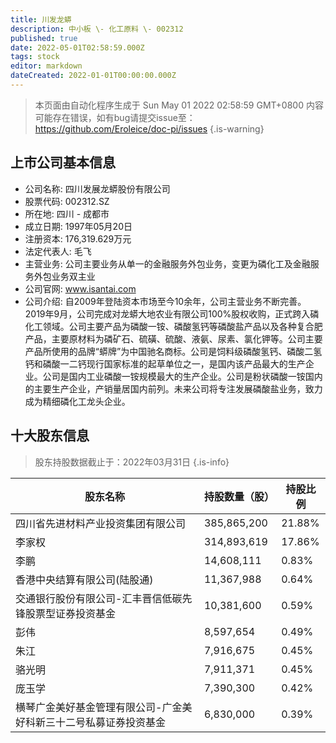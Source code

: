 ```yaml
---
title: 川发龙蟒
description: 中小板 \- 化工原料 \- 002312
published: true
date: 2022-05-01T02:58:59.000Z
tags: stock
editor: markdown
dateCreated: 2022-01-01T00:00:00.000Z
---
```


> 本页面由自动化程序生成于 Sun May 01 2022 02:58:59 GMT+0800
> 内容可能存在错误，如有bug请提交issue至：https://github.com/Eroleice/doc-pi/issues
{.is-warning}

## 上市公司基本信息
- 公司名称: 四川发展龙蟒股份有限公司
- 股票代码: 002312.SZ
- 所在地: 四川 - 成都市
- 成立日期: 1997年05月20日
- 注册资本: 176,319.629万元
- 法定代表人: 毛飞
- 主营业务: 公司主要业务从单一的金融服务外包业务，变更为磷化工及金融服务外包业务双主业
- 公司官网: www.isantai.com
- 公司介绍: 自2009年登陆资本市场至今10余年，公司主营业务不断完善。2019年9月，公司完成对龙蟒大地农业有限公司100%股权收购，正式跨入磷化工领域。公司主要产品为磷酸一铵、磷酸氢钙等磷酸盐产品以及各种复合肥产品，主要原材料为磷矿石、硫磺、硫酸、液氨、尿素、氯化钾等。公司主要产品所使用的品牌“蟒牌”为中国驰名商标。公司是饲料级磷酸氢钙、磷酸二氢钙和磷酸一二钙现行国家标准的起草单位之一，是国内该产品最大的生产企业。公司是国内工业磷酸一铵规模最大的生产企业。公司是粉状磷酸一铵国内的主要生产企业，产销量居国内前列。未来公司将专注发展磷酸盐业务，致力成为精细磷化工龙头企业。


## 十大股东信息
> 股东持股数据截止于：2022年03月31日
{.is-info}

| 股东名称 | 持股数量（股） | 持股比例 |
| --- | --- | --- |
| 四川省先进材料产业投资集团有限公司 | 385,865,200 | 21.88% |
| 李家权 | 314,893,619 | 17.86% |
| 李鹏 | 14,608,111 | 0.83% |
| 香港中央结算有限公司(陆股通) | 11,367,988 | 0.64% |
| 交通银行股份有限公司-汇丰晋信低碳先锋股票型证券投资基金 | 10,381,600 | 0.59% |
| 彭伟 | 8,597,654 | 0.49% |
| 朱江 | 7,916,675 | 0.45% |
| 骆光明 | 7,911,371 | 0.45% |
| 庞玉学 | 7,390,300 | 0.42% |
| 横琴广金美好基金管理有限公司-广金美好科新三十二号私募证券投资基金 | 6,830,000 | 0.39% |




